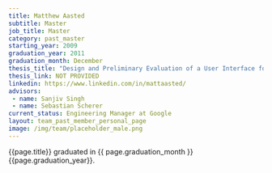 ```yaml
---
title: Matthew Aasted
subtitle: Master
job_title: Master
category: past_master
starting_year: 2009
graduation_year: 2011
graduation_month: December
thesis_title: "Design and Preliminary Evaluation of a User Interface for a Roadable Air Vehicle"
thesis_link: NOT PROVIDED
linkedin: https://www.linkedin.com/in/mattaasted/
advisors:
 - name: Sanjiv Singh
 - name: Sebastian Scherer
current_status: Engineering Manager at Google
layout: team_past_member_personal_page
image: /img/team/placeholder_male.png
---
```


{{page.title}} graduated in {{ page.graduation_month }} {{page.graduation_year}}.
